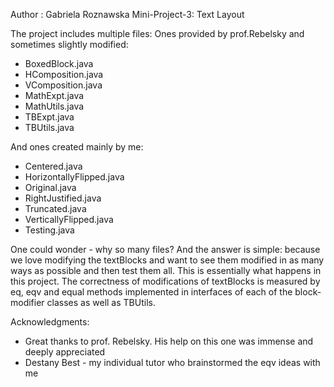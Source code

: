 Author : Gabriela Roznawska
Mini-Project-3: Text Layout

The project includes multiple files:
Ones provided by prof.Rebelsky and sometimes slightly modified:
- BoxedBlock.java
- HComposition.java
- VComposition.java
- MathExpt.java
- MathUtils.java
- TBExpt.java
- TBUtils.java

And ones created mainly by me:
- Centered.java
- HorizontallyFlipped.java
- Original.java
- RightJustified.java
- Truncated.java
- VerticallyFlipped.java
- Testing.java

One could wonder - why so many files? And the answer is simple: because we love modifying the textBlocks and want to see them modified in as many ways as possible and then test them all. This is essentially what happens in this project. The correctness of modifications of textBlocks is measured by eq, eqv and equal methods implemented in interfaces of each of the block-modifier classes as well as TBUtils. 

Acknowledgments:
- Great thanks to prof. Rebelsky. His help on this one was immense and deeply appreciated
- Destany Best - my individual tutor who brainstormed the eqv ideas with me